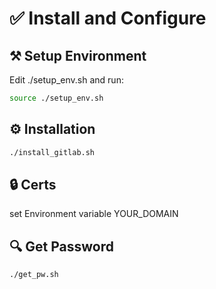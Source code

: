 # ✅ Install and Configure
## ⚒️ Setup Environment
Edit ./setup\_env.sh
and run:
```bash
source ./setup_env.sh
```
## ⚙️ Installation
```bash
./install_gitlab.sh
```
## 🔒 Certs 
set Environment variable YOUR\_DOMAIN
## 🔍 Get Password
```bash
./get_pw.sh
```
